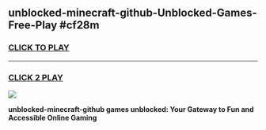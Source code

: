 
## unblocked-minecraft-github-Unblocked-Games-Free-Play #cf28m
<h3>
<a href="https://us.freeplayer.one?title=unblocked-minecraft-github&ref=9M">CLICK TO PLAY</a></h3>
<hr>

<h3>
<a href="https://us.freeplayer.one?title=unblocked-minecraft-github&ref=9M">CLICK 2 PLAY</a>
  
</h3>

<a href="https://us.freeplayer.one?title=unblocked-minecraft-github&ref=9M"><img src="https://clearcache.store/games.png"></a>


**unblocked-minecraft-github games unblocked: Your Gateway to Fun and Accessible Online Gaming**
